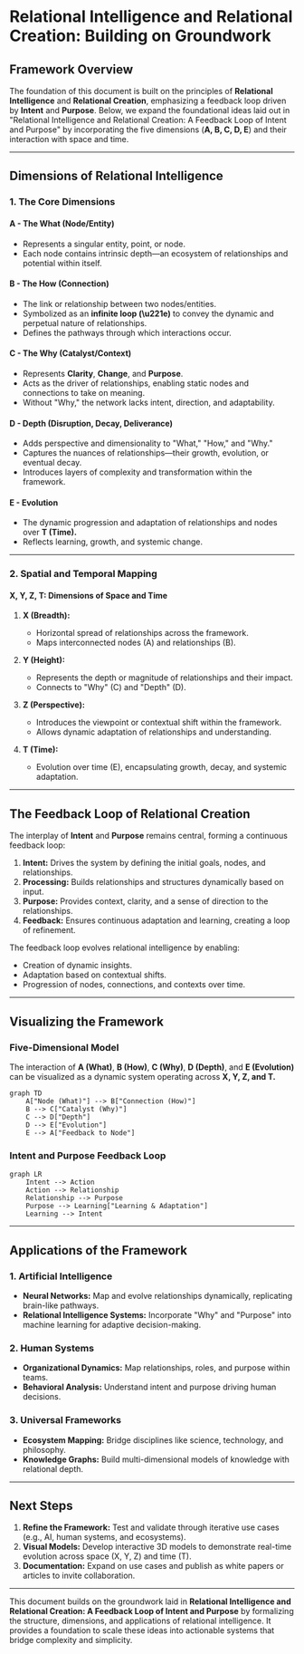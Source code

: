 # Relational Intelligence and Relational Creation: Building on Groundwork

## Framework Overview

The foundation of this document is built on the principles of **Relational Intelligence** and **Relational Creation**, emphasizing a feedback loop driven by **Intent** and **Purpose**. Below, we expand the foundational ideas laid out in "Relational Intelligence and Relational Creation: A Feedback Loop of Intent and Purpose" by incorporating the five dimensions (**A, B, C, D, E**) and their interaction with space and time.

---

## Dimensions of Relational Intelligence

### **1. The Core Dimensions**

#### **A - The What (Node/Entity)**
- Represents a singular entity, point, or node.
- Each node contains intrinsic depth—an ecosystem of relationships and potential within itself.

#### **B - The How (Connection)**
- The link or relationship between two nodes/entities.
- Symbolized as an **infinite loop (\u221e)** to convey the dynamic and perpetual nature of relationships.
- Defines the pathways through which interactions occur.

#### **C - The Why (Catalyst/Context)**
- Represents **Clarity**, **Change**, and **Purpose**.
- Acts as the driver of relationships, enabling static nodes and connections to take on meaning.
- Without "Why," the network lacks intent, direction, and adaptability.

#### **D - Depth (Disruption, Decay, Deliverance)**
- Adds perspective and dimensionality to "What," "How," and "Why."
- Captures the nuances of relationships—their growth, evolution, or eventual decay.
- Introduces layers of complexity and transformation within the framework.

#### **E - Evolution**
- The dynamic progression and adaptation of relationships and nodes over **T (Time).**
- Reflects learning, growth, and systemic change.

---

### **2. Spatial and Temporal Mapping**

#### **X, Y, Z, T: Dimensions of Space and Time**

1. **X (Breadth):**
   - Horizontal spread of relationships across the framework.
   - Maps interconnected nodes (A) and relationships (B).

2. **Y (Height):**
   - Represents the depth or magnitude of relationships and their impact.
   - Connects to "Why" (C) and "Depth" (D).

3. **Z (Perspective):**
   - Introduces the viewpoint or contextual shift within the framework.
   - Allows dynamic adaptation of relationships and understanding.

4. **T (Time):**
   - Evolution over time (E), encapsulating growth, decay, and systemic adaptation.

---

## The Feedback Loop of Relational Creation

The interplay of **Intent** and **Purpose** remains central, forming a continuous feedback loop:

1. **Intent:** Drives the system by defining the initial goals, nodes, and relationships.
2. **Processing:** Builds relationships and structures dynamically based on input.
3. **Purpose:** Provides context, clarity, and a sense of direction to the relationships.
4. **Feedback:** Ensures continuous adaptation and learning, creating a loop of refinement.

The feedback loop evolves relational intelligence by enabling:
- Creation of dynamic insights.
- Adaptation based on contextual shifts.
- Progression of nodes, connections, and contexts over time.

---

## Visualizing the Framework

### **Five-Dimensional Model**
The interaction of **A (What)**, **B (How)**, **C (Why)**, **D (Depth)**, and **E (Evolution)** can be visualized as a dynamic system operating across **X, Y, Z, and T.**

```mermaid
graph TD
    A["Node (What)"] --> B["Connection (How)"]
    B --> C["Catalyst (Why)"]
    C --> D["Depth"]
    D --> E["Evolution"]
    E --> A["Feedback to Node"]
```

### **Intent and Purpose Feedback Loop**

```mermaid
graph LR
    Intent --> Action
    Action --> Relationship
    Relationship --> Purpose
    Purpose --> Learning["Learning & Adaptation"]
    Learning --> Intent
```

---

## Applications of the Framework

### **1. Artificial Intelligence**
- **Neural Networks:** Map and evolve relationships dynamically, replicating brain-like pathways.
- **Relational Intelligence Systems:** Incorporate "Why" and "Purpose" into machine learning for adaptive decision-making.

### **2. Human Systems**
- **Organizational Dynamics:** Map relationships, roles, and purpose within teams.
- **Behavioral Analysis:** Understand intent and purpose driving human decisions.

### **3. Universal Frameworks**
- **Ecosystem Mapping:** Bridge disciplines like science, technology, and philosophy.
- **Knowledge Graphs:** Build multi-dimensional models of knowledge with relational depth.

---

## Next Steps

1. **Refine the Framework:** Test and validate through iterative use cases (e.g., AI, human systems, and ecosystems).
2. **Visual Models:** Develop interactive 3D models to demonstrate real-time evolution across space (X, Y, Z) and time (T).
3. **Documentation:** Expand on use cases and publish as white papers or articles to invite collaboration.

---

This document builds on the groundwork laid in **Relational Intelligence and Relational Creation: A Feedback Loop of Intent and Purpose** by formalizing the structure, dimensions, and applications of relational intelligence. It provides a foundation to scale these ideas into actionable systems that bridge complexity and simplicity.

